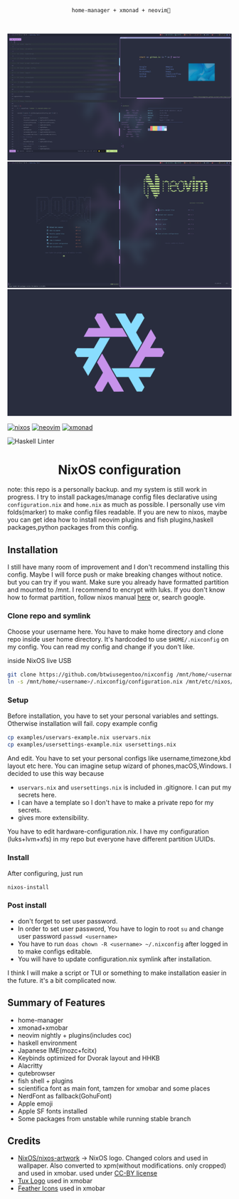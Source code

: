 \
<code><p align="center">
home-manager + xmonad + neovim💛
</p></code>




![screenshot1](/pictures/screenshot1.png)
![screenshot2](/pictures/screenshot2.png)
![wallpaper](/pictures/wallpaper1.png)




[![nixos](https://img.shields.io/static/v1?style=for-the-badge&logo=nixos&label=%E2%A0%80&message=nixos&labelColor=azure&color=cornflowerblue)](https://nixos.org/)
[![neovim](https://img.shields.io/static/v1?style=for-the-badge&logo=neovim&label=%E2%A0%80&message=neovim&labelColor=blue&color=green)](https://neovim.io/)
[![xmonad](https://img.shields.io/static/v1?style=for-the-badge&logo=haskell&label=%E2%A0%80&message=xmonad&labelColor=blueviolet&color=black)](https://xmonad.org/)



![Haskell Linter](https://github.com/btwiusegentoo/nixconfig/workflows/Haskell%20Linter/badge.svg)

<h1 align="center">
NixOS configuration
</h1>


note: this repo is a personally backup. and my system is still work in progress.
I try to install packages/manage config files declarative using `configuration.nix` and `home.nix` as much as possible.
I personally use vim folds(marker) to make config files readable.
If you are new to nixos, maybe you can get idea how to install neovim plugins and fish plugins,haskell packages,python packages from this config.

## Installation

I still have many room of improvement and I don't recommend installing this config.
Maybe I will force push or make breaking changes without notice. but you can try if you want.
Make sure you already have formatted partition and mounted to /mnt. I recommend to encrypt with luks.
If you don't know how to format partition, follow nixos manual [here](https://nixos.org/nixos/manual/)
or, search google.

### Clone repo and symlink
Choose your username here.
You have to make home directory and clone repo inside user home directory.
It's hardcoded to use `$HOME/.nixconfig` on my config. You can read my config and change if you don't like.

inside NixOS live USB
```bash
git clone https://github.com/btwiusegentoo/nixconfig /mnt/home/<username>/.nixconfig
ln -s /mnt/home/<username>/.nixconfig/configuration.nix /mnt/etc/nixos/configuration.nix
```

### Setup
Before installation, you have to set your personal variables and settings.
Otherwise installation will fail.
copy example config
```bash
cp examples/uservars-example.nix uservars.nix
cp examples/usersettings-example.nix usersettings.nix
```
And edit.
You have to set your personal configs like username,timezone,kbd layout etc here.
You can imagine setup wizard of phones,macOS,Windows.
I decided to use this way because 
- `uservars.nix` and `usersettings.nix` is included in .gitignore. I can put my secrets here.
- I can have a template so I don't have to make a private repo for my secrets.
- gives more extensibility.

You have to edit hardware-configuration.nix. I have my configuration (luks+lvm+xfs) in my repo but everyone have different partition UUIDs.

### Install
After configuring, just run
```bash
nixos-install
```

### Post install
- don't forget to set user password.
- In order to set user password, You have to login to root `su` and change user password `passwd <username>`
- You have to run `doas chown -R <username> ~/.nixconfig` after logged in to make configs editable.
- You will have to update configuration.nix symlink after installation.

I think I will make a script or TUI or something to make installation easier in the future. it's a bit complicated now.

## Summary of Features



-   home-manager
-   xmonad+xmobar
-   neovim nightly + plugins(includes coc)
-   haskell environment
-   Japanese IME(mozc+fcitx)
-   Keybinds optimized for Dvorak layout and HHKB
-   Alacritty
-   qutebrowser
-   fish shell + plugins
-   scientifica font as main font, tamzen for xmobar and some places
-   NerdFont as fallback(GohuFont)
-   Apple emoji
-   Apple SF fonts installed
-   Some packages from unstable while running stable branch


## Credits

- [NixOS/nixos-artwork](https://github.com/NixOS/nixos-artwork/tree/master/logo) -> NixOS logo. Changed colors and used in wallpaper. Also converted to xpm(without modifications. only cropped) and used in xmobar. used under [CC-BY license](https://creativecommons.org/licenses/by/4.0/)
- [Tux Logo](https://commons.wikimedia.org/wiki/File:NewTux.svg) used in xmobar
- [Feather Icons](https://github.com/feathericons/feather) used in xmobar
